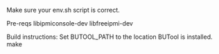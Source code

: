 Make sure your env.sh script is correct.

Pre-reqs
  libipmiconsole-dev
  libfreeipmi-dev

Build instructions:
  Set BUTOOL_PATH to the location BUTool is installed.
  make